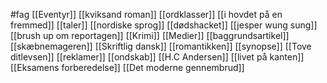 #fag
[[Eventyr]]
[[kviksand roman]]
[[ordklasser]]
[[i hovdet på en fremmed]]
[[taler]]
[[nordiske sprog]]
[[dødshacket]]
[[jesper wung sung]]
[[brush up om reportagen]]
[[Krimi]]
[[Medier]]
[[baggrundsartikel]]
[[skæbnemageren]]
[[Skriftlig dansk]]
[[romantikken]]
[[synopse]]
[[Tove ditlevsen]]
[[reklamer]]
[[ondskab]]
[[H.C Andersen]]
[[livet på kanten]]
[[Eksamens forberedelse]]
[[Det moderne gennembrud]]
